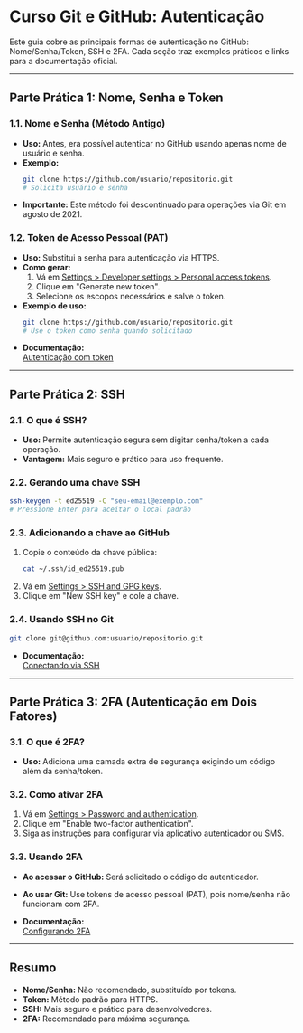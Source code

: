 # Curso Git e GitHub: Autenticação

Este guia cobre as principais formas de autenticação no GitHub: Nome/Senha/Token, SSH e 2FA. Cada seção traz exemplos práticos e links para a documentação oficial.

---

## Parte Prática 1: Nome, Senha e Token

### 1.1. Nome e Senha (Método Antigo)
- **Uso:** Antes, era possível autenticar no GitHub usando apenas nome de usuário e senha.
- **Exemplo:**  
    ```bash
    git clone https://github.com/usuario/repositorio.git
    # Solicita usuário e senha
    ```
- **Importante:** Este método foi descontinuado para operações via Git em agosto de 2021.

### 1.2. Token de Acesso Pessoal (PAT)
- **Uso:** Substitui a senha para autenticação via HTTPS.
- **Como gerar:**
    1. Vá em [Settings > Developer settings > Personal access tokens](https://github.com/settings/tokens).
    2. Clique em "Generate new token".
    3. Selecione os escopos necessários e salve o token.
- **Exemplo de uso:**
    ```bash
    git clone https://github.com/usuario/repositorio.git
    # Use o token como senha quando solicitado
    ```
- **Documentação:**  
    [Autenticação com token](https://docs.github.com/pt/authentication/keeping-your-account-and-data-secure/creating-a-personal-access-token)

---

## Parte Prática 2: SSH

### 2.1. O que é SSH?
- **Uso:** Permite autenticação segura sem digitar senha/token a cada operação.
- **Vantagem:** Mais seguro e prático para uso frequente.

### 2.2. Gerando uma chave SSH
```bash
ssh-keygen -t ed25519 -C "seu-email@exemplo.com"
# Pressione Enter para aceitar o local padrão
```

### 2.3. Adicionando a chave ao GitHub
1. Copie o conteúdo da chave pública:
     ```bash
     cat ~/.ssh/id_ed25519.pub
     ```
2. Vá em [Settings > SSH and GPG keys](https://github.com/settings/keys).
3. Clique em "New SSH key" e cole a chave.

### 2.4. Usando SSH no Git
```bash
git clone git@github.com:usuario/repositorio.git
```

- **Documentação:**  
    [Conectando via SSH](https://docs.github.com/pt/authentication/connecting-to-github-with-ssh)

---

## Parte Prática 3: 2FA (Autenticação em Dois Fatores)

### 3.1. O que é 2FA?
- **Uso:** Adiciona uma camada extra de segurança exigindo um código além da senha/token.

### 3.2. Como ativar 2FA
1. Vá em [Settings > Password and authentication](https://github.com/settings/security).
2. Clique em "Enable two-factor authentication".
3. Siga as instruções para configurar via aplicativo autenticador ou SMS.

### 3.3. Usando 2FA
- **Ao acessar o GitHub:** Será solicitado o código do autenticador.
- **Ao usar Git:** Use tokens de acesso pessoal (PAT), pois nome/senha não funcionam com 2FA.

- **Documentação:**  
    [Configurando 2FA](https://docs.github.com/pt/authentication/securing-your-account-with-two-factor-authentication-2fa)

---

## Resumo

- **Nome/Senha:** Não recomendado, substituído por tokens.
- **Token:** Método padrão para HTTPS.
- **SSH:** Mais seguro e prático para desenvolvedores.
- **2FA:** Recomendado para máxima segurança.

